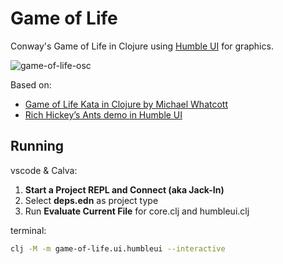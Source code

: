 # Game of Life

Conway's Game of Life in Clojure using [Humble UI](https://github.com/HumbleUI/HumbleUI) for graphics.

![game-of-life-osc](https://user-images.githubusercontent.com/16859754/200668959-392d049a-1a67-4416-8e58-65ba7d336568.gif)

Based on:

- [Game of Life Kata in Clojure by Michael Whatcott](https://www.youtube.com/watch?v=15WJqtGbaH8)
- [Rich Hickey’s Ants demo in Humble UI](https://github.com/tonsky/humble-ants)

## Running

vscode & Calva:

1. **Start a Project REPL and Connect (aka Jack-In)**
1. Select **deps.edn** as project type
1. Run **Evaluate Current File** for core.clj and humbleui.clj

terminal:

```bash
clj -M -m game-of-life.ui.humbleui --interactive
```
